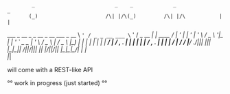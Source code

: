             _                          _    _             _               _       
           (_)                      /\| |/\(_)         /\| |/\           | |      
  ___ _ __  _ _ __  _ __   ___ _ __ \ ` ' / _ _ __ ___ \ ` ' / _ __   ___| |_ ____
 / __| '_ \| | '_ \| '_ \ / _ \ '__|_     _| | '_ ` _ \_     _| '_ \ / _ \ __|_  /
 \__ \ |_) | | | | | | | |  __/ |   / , . \| | | | | | / , . \| | | |  __/ |_ / / 
 |___/ .__/|_|_| |_|_| |_|\___|_|   \/|_|\/|_|_| |_| |_\/|_|\/|_| |_|\___|\__/___|
     | |                                                                          
     |_|      
     
will come with a REST-like API
  
°° work in progress (just started) °°

